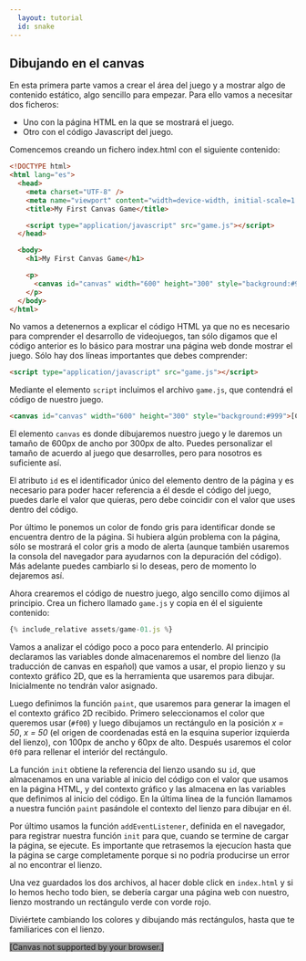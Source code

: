 ```yaml
---
  layout: tutorial
  id: snake
---
```


## Dibujando en el canvas

En esta primera parte vamos a crear el área del juego y a mostrar algo de contenido estático, algo sencillo para empezar. Para
ello vamos a necesitar dos ficheros:
- Uno con la página HTML en la que se mostrará el juego.
- Otro con el código Javascript del juego.

Comencemos creando un fichero index.html con el siguiente contenido:

``` html
<!DOCTYPE html>
<html lang="es">
  <head>
    <meta charset="UTF-8" />
    <meta name="viewport" content="width=device-width, initial-scale=1.0" />
    <title>My First Canvas Game</title>

    <script type="application/javascript" src="game.js"></script>
  </head>

  <body>
    <h1>My First Canvas Game</h1>

    <p>
      <canvas id="canvas" width="600" height="300" style="background:#999">[Canvas not supported by your browser.]</canvas>
    </p>
  </body>
</html>
```

No vamos a detenernos a explicar el código HTML ya que no es necesario para comprender el desarrollo de videojuegos, tan sólo
digamos que el código anterior es lo básico para mostrar una página web donde mostrar el juego. Sólo hay dos líneas importantes
que debes comprender:

``` html
<script type="application/javascript" src="game.js"></script>
```

Mediante el elemento `script` incluimos el archivo `game.js`, que contendrá el código de nuestro juego.

``` html
<canvas id="canvas" width="600" height="300" style="background:#999">[Canvas not supported by your browser.]</canvas>
```

El elemento `canvas` es donde dibujaremos nuestro juego y le daremos un tamaño de 600px de ancho por 300px de alto. Puedes
personalizar el tamaño de acuerdo al juego que desarrolles, pero para nosotros es suficiente así.

El atributo `id` es el identificador único del elemento dentro de la página y es necesario para poder hacer referencia a él
desde el código del juego, puedes darle el valor que quieras, pero debe coincidir con el valor que uses dentro del código.

Por último le ponemos un color de fondo gris para identificar donde se encuentra dentro de la página. Si hubiera algún problema
con la página, sólo se mostrará el color gris a modo de alerta (aunque también usaremos la consola del navegador para ayudarnos
con la depuración del código). Más adelante puedes cambiarlo si lo deseas, pero de momento lo dejaremos así.

Ahora crearemos el código de nuestro juego, algo sencillo como dijimos al principio. Crea un fichero llamado `game.js` y copia
en él el siguiente contenido:

``` javascript
{% include_relative assets/game-01.js %}
```

Vamos a analizar el código poco a poco para entenderlo. Al principio declaramos las variables donde almacenaremos el nombre del
lienzo (la traducción de canvas en español) que vamos a usar, el propio lienzo y su contexto gráfico 2D, que es la herramienta
que usaremos para dibujar. Inicialmente no tendrán valor asignado.

Luego definimos la función `paint`, que usaremos para generar la imagen el el contexto gráfico 2D recibido. Primero seleccionamos
el color que queremos usar (`#f00`) y luego dibujamos un rectángulo en la posición *x = 50*, *x = 50* (el origen de coordenadas
está en la esquina superior izquierda del lienzo), con 100px de ancho y 60px de alto. Después usaremos el color `0f0` para
rellenar el interiór del rectángulo.

La función `init` obtiene la referencia del lienzo usando su `id`, que almacenamos en una variable al inicio del código con el
valor que usamos en la página HTML, y del contexto gráfico y las almacena en las variables que definimos al inicio del código.
En la última línea de la función llamamos a nuestra función `paint` pasándole el contexto del lienzo para dibujar en él.

Por último usamos la función `addEventListener`, definida en el navegador, para registrar nuestra función `init` para que, cuando
se termine de cargar la página, se ejecute. Es importante que retrasemos la ejecucíon hasta que la página se carge completamente
porque si no podría producirse un error al no encontrar el lienzo.

Una vez guardados los dos archivos, al hacer doble click en `index.html` y si lo hemos hecho todo bien, se debería cargar una
página web con nuestro, lienzo mostrando un rectángulo verde con vorde rojo.

Diviértete cambiando los colores y dibujando más rectángulos, hasta que te familiarices con el lienzo.

<div class="game_example">
  <script type="application/javascript" src="assets/game-01.js"></script>
  <canvas id="canvas" width="700" height="350" style="background:#999">[Canvas not supported by your browser.]</canvas>
</div>
